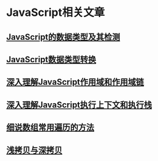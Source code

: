 # JavaScript相关文章

## [JavaScript的数据类型及其检测](./JavaScript的数据类型及其检测/JavaScript的数据类型及其检测.md)

## [JavaScript数据类型转换](./JavaScript数据类型转换/JavaScript数据类型转换.md)

## [深入理解JavaScript作用域和作用域链](./深入理解JavaScript作用域和作用域链/深入理解JavaScript作用域和作用域链.md)

## [深入理解JavaScript执行上下文和执行栈](./深入理解JavaScript执行上下文和执行栈/深入理解JavaScript执行上下文和执行栈.md)

## [细说数组常用遍历的方法](./细说数组常用遍历的方法/细说数组常用遍历的方法.md)

## [浅拷贝与深拷贝](./浅拷贝与深拷贝/浅拷贝与深拷贝.md)
